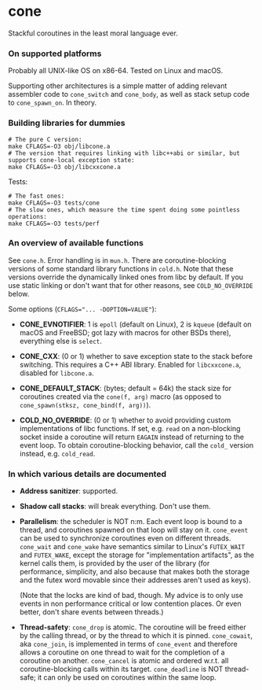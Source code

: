 # cone

Stackful coroutines in the least moral language ever.

### On supported platforms

Probably all UNIX-like OS on x86-64. Tested on Linux and macOS.

Supporting other architectures is a simple matter of adding relevant assembler code
to `cone_switch` and `cone_body`, as well as stack setup code to `cone_spawn_on`.
In theory.

### Building libraries for dummies

```
# The pure C version:
make CFLAGS=-O3 obj/libcone.a
# The version that requires linking with libc++abi or similar, but supports cone-local exception state:
make CFLAGS=-O3 obj/libcxxcone.a
```

Tests:

```
# The fast ones:
make CFLAGS=-O3 tests/cone
# The slow ones, which measure the time spent doing some pointless operations:
make CFLAGS=-O3 tests/perf
```

### An overview of available functions

See `cone.h`. Error handling is in `mun.h`. There are coroutine-blocking versions of
some standard library functions in `cold.h`. Note that these versions override the
dynamically linked ones from libc by default. If you use static linking or don't want
that for other reasons, see `COLD_NO_OVERRIDE` below.

Some options (`CFLAGS="... -DOPTION=VALUE"`):

  * **CONE_EVNOTIFIER**: 1 is `epoll` (default on Linux), 2 is `kqueue` (default on macOS
    and FreeBSD; got lazy with macros for other BSDs there), everything else is `select`.

  * **CONE_CXX**: (0 or 1) whether to save exception state to the stack before switching.
    This requires a C++ ABI library. Enabled for `libcxxcone.a`, disabled for `libcone.a`.

  * **CONE_DEFAULT_STACK**: (bytes; default = 64k) the stack size for coroutines created via the
    `cone(f, arg)` macro (as opposed to `cone_spawn(stksz, cone_bind(f, arg))`).

  * **COLD_NO_OVERRIDE**: (0 or 1) whether to avoid providing custom implementations of
    libc functions. If set, e.g. `read` on a non-blocking socket inside a coroutine
    will return `EAGAIN` instead of returning to the event loop. To obtain coroutine-blocking
    behavior, call the `cold_` version instead, e.g. `cold_read`.

### In which various details are documented

  * **Address sanitizer**: supported.

  * **Shadow call stacks**: will break everything. Don't use them.

  * **Parallelism**: the scheduler is NOT n:m. Each event loop is bound to a thread,
    and coroutines spawned on that loop will stay on it. `cone_event` can be used to
    synchronize coroutines even on different threads. `cone_wait` and `cone_wake` have
    semantics similar to Linux's `FUTEX_WAIT` and `FUTEX_WAKE`, except the storage for
    "implementation artifacts", as the kernel calls them, is provided by the user of
    the library (for performance, simplicity, and also because that makes both the
    storage and the futex word movable since their addresses aren't used as keys).

    (Note that the locks are kind of bad, though. My advice is to only use events
    in non performance critical or low contention places. Or even better, don't
    share events between threads.)

  * **Thread-safety**: `cone_drop` is atomic. The coroutine will be freed
    either by the calling thread, or by the thread to which it is pinned. `cone_cowait`,
    aka `cone_join`, is implemented in terms of `cone_event` and therefore allows
    a coroutine on one thread to wait for the completion of a coroutine on another.
    `cone_cancel` is atomic and ordered w.r.t. all coroutine-blocking calls within
    its target. `cone_deadline` is NOT thread-safe; it can only be used on coroutines
    within the same loop.
